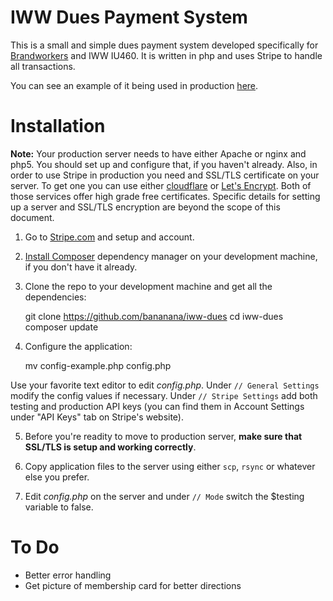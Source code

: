 # IWW Dues Payment System

This is a small and simple dues payment system developed specifically for [Brandworkers](brandworkers.org) and IWW IU460. It is written in php and uses Stripe to handle all transactions.

You can see an example of it being used in production [here](iww460.org).

# Installation

**Note:** Your production server needs to have either Apache or nginx and php5. You should set up and configure that, if you haven't already. Also, in order to use Stripe in production you need and SSL/TLS certificate on your server. To get one you can use either [cloudflare](https://www.cloudflare.com/) or [Let's Encrypt](https://letsencrypt.org/). Both of those services offer high grade free certificates. Specific details for setting up a server and SSL/TLS encryption are beyond the scope of this document.

1) Go to [Stripe.com](https://stripe.com/) and setup and account.

2) [Install Composer](https://getcomposer.org/doc/00-intro.md#globally) dependency manager on your development machine, if you don't have it already.

3) Clone the repo to your development machine and get all the dependencies:

    git clone https://github.com/bananana/iww-dues
    cd iww-dues
    composer update

4) Configure the application:

    mv config-example.php config.php

Use your favorite text editor to edit *config.php*. 
Under `// General Settings` modify the config values if necessary. 
Under `// Stripe Settings` add both testing and production API keys (you can find them in Account Settings under "API Keys" tab on Stripe's website). 

5) Before you're readity to move to production server, **make sure that SSL/TLS is setup and working correctly**.

6) Copy application files to the server using either `scp`, `rsync` or whatever else you prefer.

7) Edit *config.php* on the server and under `// Mode` switch the $testing variable to false.

# To Do

- Better error handling
- Get picture of membership card for better directions

